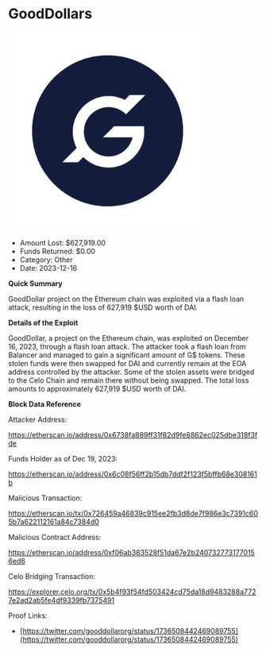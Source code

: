 # GoodDollars
![GoodDollars](/rektimages/GoodDollars-Exploit.png)
- Amount Lost: $627,919.00
- Funds Returned: $0.00
- Category: Other
- Date: 2023-12-16

**Quick Summary**

GoodDollar project on the Ethereum chain was exploited via a flash loan attack, resulting in the loss of 627,919 $USD worth of DAI.

  


 **Details of the Exploit**

GoodDollar, a project on the Ethereum chain, was exploited on December 16, 2023, through a flash loan attack. The attacker took a flash loan from Balancer and managed to gain a significant amount of G$ tokens. These stolen funds were then swapped for DAI and currently remain at the EOA address controlled by the attacker. Some of the stolen assets were bridged to the Celo Chain and remain there without being swapped. The total loss amounts to approximately 627,919 $USD worth of DAI.

  


 **Block Data Reference**

Attacker Address:

https://etherscan.io/address/0x6738fa889ff31f82d9fe8862ec025dbe318f3fde

  


Funds Holder as of Dec 19, 2023:

https://etherscan.io/address/0x6c08f56ff2b15db7ddf2f123f5bffb68e308161b

  


Malicious Transaction:

https://etherscan.io/tx/0x726459a46839c915ee2fb3d8de7f986e3c7391c605b7a622112161a84c7384d0

  


Malicious Contract Address:

https://etherscan.io/address/0xf06ab383528f51da67e2b2407327731770156ed6

  


Celo Bridging Transaction:

https://explorer.celo.org/tx/0x5b4f93f54fd503424cd75da18d9483288a7727e2ad2ab5fe4df9339fb7375491


Proof Links:
- [https://twitter.com/gooddollarorg/status/1736508442469089755](https://twitter.com/gooddollarorg/status/1736508442469089755)


